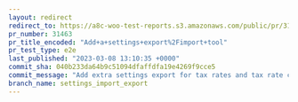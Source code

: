 ```yaml
---
layout: redirect
redirect_to: https://a8c-woo-test-reports.s3.amazonaws.com/public/pr/31463/e2e/index.html
pr_number: 31463
pr_title_encoded: "Add+a+settings+export%2Fimport+tool"
pr_test_type: e2e
last_published: "2023-03-08 13:10:35 +0000"
commit_sha: 040b233da64b9c51094dfaffdfa19e4269f9cce5
commit_message: "Add extra settings export for tax rates and tax rate classes."
branch_name: settings_import_export
---
```

